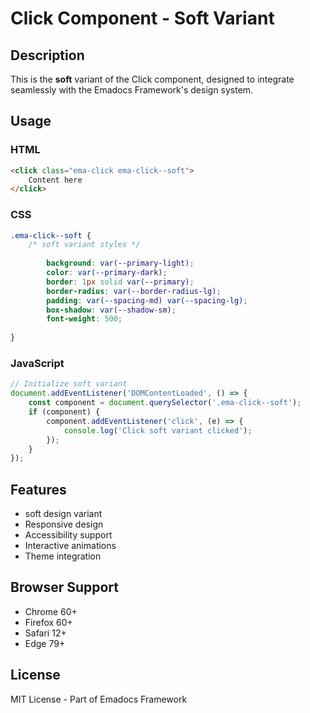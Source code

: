 # Click Component - Soft Variant

## Description
This is the **soft** variant of the Click component, designed to integrate seamlessly with the Emadocs Framework's design system.

## Usage

### HTML
```html
<click class="ema-click ema-click--soft">
    Content here
</click>
```

### CSS
```css
.ema-click--soft {
    /* soft variant styles */
    
        background: var(--primary-light);
        color: var(--primary-dark);
        border: 1px solid var(--primary);
        border-radius: var(--border-radius-lg);
        padding: var(--spacing-md) var(--spacing-lg);
        box-shadow: var(--shadow-sm);
        font-weight: 500;
    
}
```

### JavaScript
```javascript
// Initialize soft variant
document.addEventListener('DOMContentLoaded', () => {
    const component = document.querySelector('.ema-click--soft');
    if (component) {
        component.addEventListener('click', (e) => {
            console.log('Click soft variant clicked');
        });
    }
});
```

## Features
- soft design variant
- Responsive design
- Accessibility support
- Interactive animations
- Theme integration

## Browser Support
- Chrome 60+
- Firefox 60+
- Safari 12+
- Edge 79+

## License
MIT License - Part of Emadocs Framework
